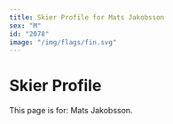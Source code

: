 ```yaml
---
title: Skier Profile for Mats Jakobsson
sex: "M"
id: "2078"
image: "/img/flags/fin.svg" 
---
```


# Skier Profile

This page is for: Mats Jakobsson.
    